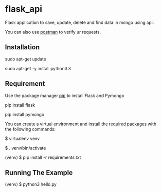 # flask_api
Flask application to save, update, delete and find data in mongo using api.

You can also use [postman](https://learning.postman.com/docs/postman/api-documentation/documenting-your-api/) to verify ur requests.
## Installation
sudo apt-get update

sudo apt-get -y install python3.3
## Requirement
Use the package manager [pip](https://pip.pypa.io/en/stable/) to install Flask and Pymongo

pip install flask

pip install pymongo

You can create a virtual environment and install the required packages with the following commands:

$ virtualenv venv

$ . venv/bin/activate

(venv) $ pip install -r requirements.txt

## Running The Example

(venv) $ python3 hello.py
